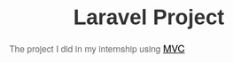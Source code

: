 <h1 style="font-family: Arial, sans-serif; color: #333; text-align: center; margin-bottom: 20px; font-size: 38px;">Laravel Project</h1>
<p style="font-family: 'Helvetica Neue', Helvetica, Arial, sans-serif; color: #666; text-align: justify; font-size: 16px;">The project I did in my internship using  <u style="color: black; font-size:18"  >MVC<u>
